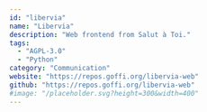 ```yaml
---
id: "libervia"
name: "Libervia"
description: "Web frontend from Salut à Toi."
tags:
  - "AGPL-3.0"
  - "Python"
category: "Communication"
website: "https://repos.goffi.org/libervia-web"
github: "https://repos.goffi.org/libervia-web"
#image: "/placeholder.svg?height=300&width=400"
---
```


